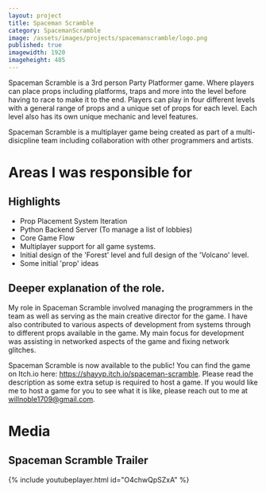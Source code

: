 ```yaml
---
layout: project
title: Spaceman Scramble
category: SpacemanScramble
image: /assets/images/projects/spacemanscramble/logo.png
published: true
imagewidth: 1920
imageheight: 485
---
```


Spaceman Scramble is a 3rd person Party Platformer game. Where players can place props including platforms, traps and more into the level before having to race to make it to the end. Players can play in four different levels with a general range of props and a unique set of props for each level. Each level also has its own unique mechanic and level features.

Spaceman Scramble is a multiplayer game being created as part of a multi-disicpline team including collaboration with other programmers and artists.

# Areas I was responsible for
## Highlights
* Prop Placement System Iteration
* Python Backend Server (To manage a list of lobbies)
* Core Game Flow
* Multiplayer support for all game systems.
* Initial design of the 'Forest' level and full design of the 'Volcano' level.
* Some initial 'prop' ideas

## Deeper explanation of the role.
My role in Spaceman Scramble involved managing the programmers in the team as well as serving as the main creative director for the game. I have also contributed to various aspects of development from systems through to different props available in the game. My main focus for development was assisting in networked aspects of the game and fixing network glitches.

Spaceman Scramble is now available to the public! You can find the game on Itch.io here: https://shayyp.itch.io/spaceman-scramble. Please read the description as some extra setup is required to host a game. If you would like me to host a game for you to see what it is like, please reach out to me at willnoble1709@gmail.com.

# Media

## Spaceman Scramble Trailer

{% include youtubeplayer.html id="O4chwQpSZxA" %}


